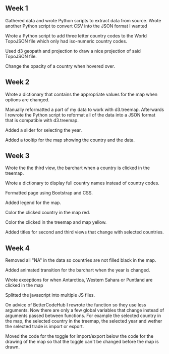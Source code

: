 ## Week 1

Gathered data and wrote Python scripts to extract data from source. Wrote another Python script to convert CSV into the JSON format I wanted

Wrote a Python script to add three letter country codes to the World TopoJSON file which only had iso-numeric country codes.

Used d3 geopath and projection to draw a nice projection of said TopoJSON file.

Change the opacity of a country when hovered over.

## Week 2

Wrote a dictionary that contains the appropriate values for the map when options are changed.

Manually reformatted a part of my data to work with d3.treemap. Afterwards I rewrote the Python script to reformat all of the data into a JSON format that is compatible with d3.treemap.

Added a slider for selecting the year.

Added a tooltip for the map showing the country and the data.

## Week 3

Wrote the the third view, the barchart when a country is clicked in the treemap.

Wrote a dictionary to display full country names instead of country codes.

Formatted page using Bootstrap and CSS.

Added legend for the map.

Color the clicked country in the map red.

Color the clicked in the treemap and map yellow.

Added titles for second and third views that change with selected countries.

## Week 4

Removed all "NA" in the data so countries are not filled black in the map.

Added animated transition for the barchart when the year is changed.

Wrote exceptions for when Antarctica, Western Sahara or Puntland are clicked in the map

Splitted the javascript into multiple JS files.

On advice of BetterCodeHub I rewrote the function so they use less arguments. Now there are only a few global variables that change instead of arguments passed between functions. For example the selected country in the map, the selected country in the treemap, the selected year and wether the selected trade is import or export.

Moved the code for the toggle for import/export below the code for the drawing of the map so that the toggle can't be changed before the map is drawn.
